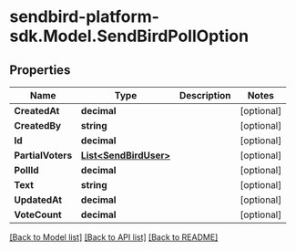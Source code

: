 
# sendbird-platform-sdk.Model.SendBirdPollOption

## Properties

Name | Type | Description | Notes
------------ | ------------- | ------------- | -------------
**CreatedAt** | **decimal** |  | [optional] 
**CreatedBy** | **string** |  | [optional] 
**Id** | **decimal** |  | [optional] 
**PartialVoters** | [**List&lt;SendBirdUser&gt;**](SendBirdUser.md) |  | [optional] 
**PollId** | **decimal** |  | [optional] 
**Text** | **string** |  | [optional] 
**UpdatedAt** | **decimal** |  | [optional] 
**VoteCount** | **decimal** |  | [optional] 

[[Back to Model list]](../README.md#documentation-for-models)
[[Back to API list]](../README.md#documentation-for-api-endpoints)
[[Back to README]](../README.md)

